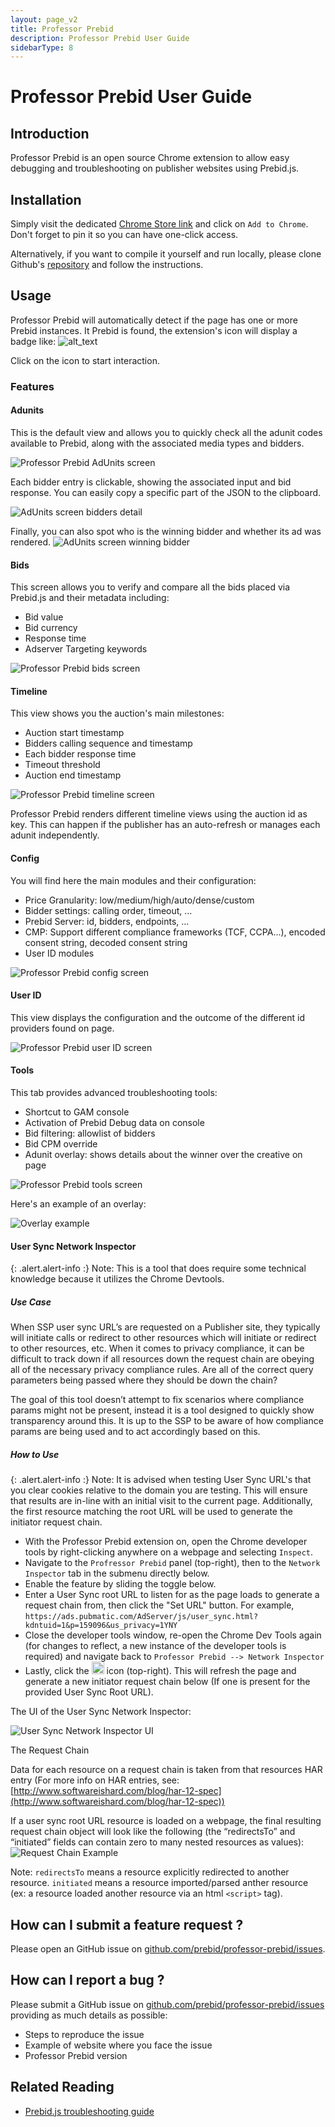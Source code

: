 ```yaml
---
layout: page_v2
title: Professor Prebid
description: Professor Prebid User Guide
sidebarType: 8
---
```


# Professor Prebid User Guide

## Introduction

Professor Prebid is an open source Chrome extension to allow easy debugging and troubleshooting on publisher websites using Prebid.js.

## Installation

Simply visit the dedicated [Chrome Store link](https://chrome.google.com/webstore/detail/professor-prebid-v02/kdnllijdimhbledmfdbljampcdphcbdc) and click on `Add to Chrome`. Don't forget to pin it so you can have one-click access.

Alternatively, if you want to compile it yourself and run locally, please clone Github's [repository](https://github.com/prebid/professor-prebid) and follow the instructions.

## Usage

Professor Prebid will automatically detect if the page has one or more Prebid instances. It Prebid is found, the extension's icon will display a badge like: ![alt_text](/assets/images/tools/professor-prebid-icon.png)

Click on the icon to start interaction.

### Features

#### Adunits

This is the default view and allows you to quickly check all the adunit codes available to Prebid, along with the associated media types and bidders.

![Professor Prebid AdUnits screen](/assets/images/tools/professor-prebid-2.png)

Each bidder entry is clickable, showing the associated input and bid response. You can easily copy a specific part of the JSON to the clipboard.

![AdUnits screen bidders detail](/assets/images/tools/professor-prebid-3.png)

Finally, you can also spot who is the winning bidder and whether its ad was rendered.
![AdUnits screen winning bidder](/assets/images/tools/professor-prebid-4.png)

#### Bids

This screen allows you to verify and compare all the bids placed via Prebid.js and their metadata including:

* Bid value
* Bid currency
* Response time
* Adserver Targeting keywords

![Professor Prebid bids screen](/assets/images/tools/professor-prebid-5.png)

#### Timeline

This view shows you the auction's main milestones:

* Auction start timestamp
* Bidders calling sequence and timestamp
* Each bidder response time
* Timeout threshold
* Auction end timestamp

![Professor Prebid timeline screen](/assets/images/tools/professor-prebid-6.png)

Professor Prebid renders different timeline views using the auction id as key. This can happen if the publisher has an auto-refresh or manages each adunit independently.

#### Config

You will find here the main modules and their configuration:

* Price Granularity: low/medium/high/auto/dense/custom
* Bidder settings: calling order, timeout, …
* Prebid Server: id, bidders, endpoints, …
* CMP: Support different compliance frameworks (TCF, CCPA...), encoded consent string, decoded consent string
* User ID modules

![Professor Prebid config screen](/assets/images/tools/professor-prebid-7.png)

#### User ID

This view displays the configuration and the outcome of the different id providers found on page.

![Professor Prebid user ID screen](/assets/images/tools/professor-prebid-8.png)

#### Tools

This tab provides advanced troubleshooting tools:

* Shortcut to GAM console
* Activation of Prebid Debug data on console
* Bid filtering: allowlist of bidders
* Bid CPM override
* Adunit overlay: shows details about the winner over the creative on page

![Professor Prebid tools screen](/assets/images/tools/professor-prebid-9.png)

Here's an example of an overlay:

![Overlay example](/assets/images/tools/professor-prebid-10.png)

#### User Sync Network Inspector

{: .alert.alert-info :}
Note: This is a tool that does require some technical knowledge because it utilizes the Chrome Devtools.

##### Use Case

When SSP user sync URL’s are requested on a Publisher site, they typically will initiate calls or redirect to other resources which will initiate or redirect to other resources, etc.  When it comes to privacy compliance, it can be difficult to track down if all resources down the request chain are obeying all of the necessary privacy compliance rules.  Are all of the correct query parameters being passed where they should be down the chain?

The goal of this tool doesn’t attempt to fix scenarios where compliance params might not be present, instead it is a tool designed to quickly show transparency around this. It is up to the SSP to be aware of how compliance params are being used and to act accordingly based on this.

##### How to Use

{: .alert.alert-info :}
Note: It is advised when testing User Sync URL's that you clear cookies relative to the domain you are testing. This will ensure that results are in-line with an initial visit to the current page. Additionally, the first resource matching the root URL will be used to generate the initiator request chain.

* With the Professor Prebid extension on, open the Chrome developer tools by right-clicking anywhere on a webpage and selecting `Inspect`.
* Navigate to the `Profressor Prebid` panel (top-right), then to the `Network Inspector` tab in the submenu directly below.
* Enable the feature by sliding the toggle below.
* Enter a User Sync root URL to listen for as the page loads to generate a request chain from, then click the "Set URL" button. For example, `https://ads.pubmatic.com/AdServer/js/user_sync.html?kdntuid=1&p=159096&us_privacy=1YNY`
* Close the developer tools window, re-open the Chrome Dev Tools again (for changes to reflect, a new instance of the developer tools is required) and navigate back to `Professor Prebid --> Network Inspector`
* Lastly, click the <img width="20" src="/assets/images/tools/professor-prebid-13.png" /> icon (top-right). This will refresh the page and generate a new initiator request chain below (If one is present for the provided User Sync Root URL).

The UI of the User Sync Network Inspector:

![User Sync Network Inspector UI](/assets/images/tools/professor-prebid-11.png)

The Request Chain

Data for each resource on a request chain is taken from that resources HAR entry (For more info on HAR entries, see: [http://www.softwareishard.com/blog/har-12-spec](http://www.softwareishard.com/blog/har-12-spec))

If a user sync root URL resource is loaded on a webpage, the final resulting request chain object will look like the following (the “redirectsTo” and “initiated” fields can contain zero to many nested resources as values):
![Request Chain Example](/assets/images/tools/professor-prebid-12.png)

Note: `redirectsTo` means a resource explicitly redirected to another resource.  `initiated` means a resource imported/parsed anther resource (ex: a resource loaded another resource via an html `<script>` tag).

## How can I submit a feature request ?

Please open an GitHub issue on [github.com/prebid/professor-prebid/issues](https://github.com/prebid/professor-prebid/issues).

## How can I report a bug ?

Please submit a GitHub issue on [github.com/prebid/professor-prebid/issues](https://github.com/prebid/professor-prebid/issues) providing as much details as possible:

* Steps to reproduce the issue
* Example of website where you face the issue
* Professor Prebid version

## Related Reading

* [Prebid.js troubleshooting guide](/troubleshooting/troubleshooting-guide.html)
